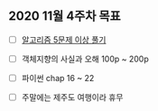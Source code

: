 ## 2020 11월 4주차 목표

- [ ] [알고리즘 5문제 이상 풀기](https://github.com/UntitledCrew/Weekly/tree/sangwoo/2020_year/11_month/4_week/Sangwoo/Algorithm)

- [ ] 객체지향의 사실과 오해 100p ~ 200p

- [ ] 파이썬 chap 16 ~ 22

- [ ] 주말에는 제주도 여행이라 휴무
